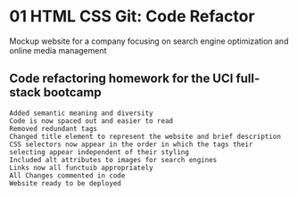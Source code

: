 # 01 HTML CSS Git: Code Refactor

Mockup website for a company focusing on search engine optimization
and online media management

## Code refactoring homework for the UCI full-stack bootcamp
```
Added semantic meaning and diversity 
Code is now spaced out and easier to read
Removed redundant tags
Changed title element to represent the website and brief description
CSS selectors now appear in the order in which the tags their selecting appear independent of their styling
Included alt attributes to images for search engines
Links now all functuib appropriately
All Changes commented in code
Website ready to be deployed

